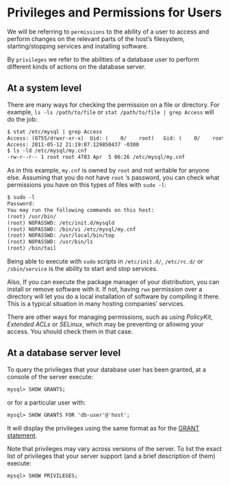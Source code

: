 # Privileges and Permissions for Users

We will be referring to `permissions` to the ability of a user to access and perform changes on the relevant parts of the host’s filesystem, starting/stopping services and installing software.

By `privileges` we refer to the abilities of a database user to perform different kinds of actions on the database server.

## At a system level

There are many ways for checking the permission on a file or directory. For example, `ls -ls /path/to/file` or `stat /path/to/file | grep Access` will do the job:

```default
$ stat /etc/mysql | grep Access
Access: (0755/drwxr-xr-x)  Uid: (    0/    root)   Gid: (    0/    root)
Access: 2011-05-12 21:19:07.129850437 -0300
$ ls -ld /etc/mysql/my.cnf
-rw-r--r-- 1 root root 4703 Apr  5 06:26 /etc/mysql/my.cnf
```

As in this example, `my.cnf` is owned by `root` and not writable for anyone else. Assuming that you do not have `root` ‘s password, you can check what permissions you have on this types of files with `sudo -l`:

```default
$ sudo -l
Password:
You may run the following commands on this host:
(root) /usr/bin/
(root) NOPASSWD: /etc/init.d/mysqld
(root) NOPASSWD: /bin/vi /etc/mysql/my.cnf
(root) NOPASSWD: /usr/local/bin/top
(root) NOPASSWD: /usr/bin/ls
(root) /bin/tail
```

Being able to execute with `sudo` scripts in `/etc/init.d/`, `/etc/rc.d/` or `/sbin/service` is the ability to start and stop services.

Also, If you can execute the package manager of your distribution, you can install or remove software with it. If not, having `rwx` permission over a directory will let you do a local installation of software by compiling it there. This is a typical situation in many hosting companies’ services.

There are other ways for managing permissions, such as using *PolicyKit*, *Extended ACLs* or *SELinux*, which may be preventing or allowing your access. You should check them in that case.

## At a database server level

To query the privileges that your database user has been granted, at a console of the server execute:

```default
mysql> SHOW GRANTS;
```

or for a particular user with:

```default
mysql> SHOW GRANTS FOR 'db-user'@'host';
```

It will display the privileges using the same format as for the [GRANT statement](http://dev.mysql.com/doc/refman/5.1/en/show-grants.html).

Note that privileges may vary across versions of the server. To list the exact list of privileges that your server support (and a brief description of them) execute:

```default
mysql> SHOW PRIVILEGES;
```
